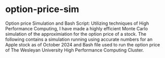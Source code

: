 # option-price-sim
Option price Simulation and Bash Script:
Utilizing techniques of High Performance Computing, I have made a highly efficient Monte Carlo simulation of the approximiation for the option price of a stock.  The following contains a simulation running using accurate numbers for an Apple stock as of October 2024 and Bash file used to run the option price of The Wesleyan University High Performance Computing Cluster.
